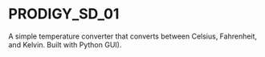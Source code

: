 # PRODIGY_SD_01
A simple temperature converter that converts between Celsius, Fahrenheit, and Kelvin. Built with Python GUI).
